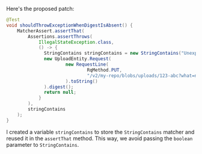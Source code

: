 Here's the proposed patch:

```java
@Test
void shouldThrowExceptionWhenDigestIsAbsent() {
    MatcherAssert.assertThat(
        Assertions.assertThrows(
            IllegalStateException.class,
            () -> {
              StringContains stringContains = new StringContains("Unexpected query");
              new UploadEntity.Request(
                      new RequestLine(
                              RqMethod.PUT,
                              "/v2/my-repo/blobs/uploads/123-abc?what=nothing"
                      ).toString()
              ).digest();
              return null;
            }
        ),
        stringContains
    );
}
```

I created a variable `stringContains` to store the `StringContains` matcher and reused it in the `assertThat` method. This way, we avoid passing the `boolean` parameter to `StringContains`.